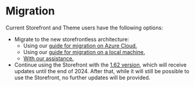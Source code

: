 # Migration

Current Storefront and Theme users have the following options:

* Migrate to the new storefrontless architecture:
    * Using our [guide for migration on Azure Cloud.](migration-on-azure.md) 
    * Using our [guide for migration on a local machine.](migration-on-local-machine.md)
    * [With our assistance.](https://help.virtocommerce.com/support/home)
* Continue using the Storefront with the [1.62 version](https://github.com/VirtoCommerce/vc-theme-b2b-vue/tree/support/1.62), which will receive updates until the end of 2024. After that, while it will still be possible to use the Storefront, no further updates will be provided.
